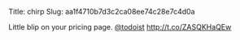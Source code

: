 Title: chirp
Slug: aa1f4710b7d3c2ca08ee74c28e7c4d0a

Little blip on your pricing page. <a href="http://twitter.com/todoist">@todoist</a> <a href="http://t.co/ZASQKHaQEw">http://t.co/ZASQKHaQEw</a>
